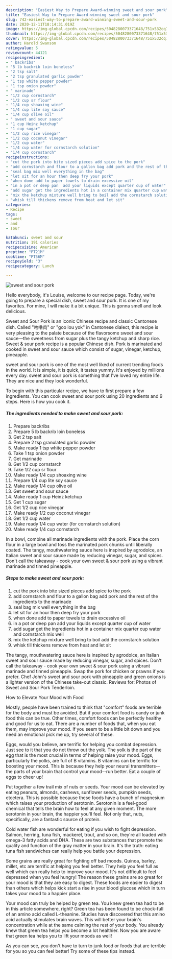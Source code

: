 ```yaml
---
description: "Easiest Way to Prepare Award-winning sweet and sour pork"
title: "Easiest Way to Prepare Award-winning sweet and sour pork"
slug: 742-easiest-way-to-prepare-award-winning-sweet-and-sour-pork
date: 2020-12-11T18:14:31.019Z
image: https://img-global.cpcdn.com/recipes/5048280073371648/751x532cq70/sweet-and-sour-pork-recipe-main-photo.jpg
thumbnail: https://img-global.cpcdn.com/recipes/5048280073371648/751x532cq70/sweet-and-sour-pork-recipe-main-photo.jpg
cover: https://img-global.cpcdn.com/recipes/5048280073371648/751x532cq70/sweet-and-sour-pork-recipe-main-photo.jpg
author: Harold Swanson
ratingvalue: 5
reviewcount: 44121
recipeingredient:
- " backribs"
- "5 lb backrib loin boneless"
- "2 tsp salt"
- "2 tsp granulated garlic powder"
- "1 tsp white pepper powder"
- "1 tsp onion powder"
- " marinade"
- "1/2 cup cornstarch"
- "1/2 cup sr flour"
- "1/4 cup shoaxing wine"
- "1/4 cup lite soy sauce"
- "1/4 cup olive oil"
- " sweet and sour sauce"
- "1 cup Heinz ketchup"
- "1 cup sugar"
- "1/2 cup rice vinegar"
- "1/2 cup coconut vinegar"
- "1/2 cup water"
- "1/4 cup water for cornstarch solution"
- "1/4 cup cornstarch"
recipeinstructions:
- "cut the pork into bite sized pieces add spice to the pork"
- "add cornstarch and flour to a gallon bag add pork and the rest of the ingredients to the marinade"
- "seal bag mix well everything in the bag"
- "let sit for an hour then deep fry your pork"
- "when done add to paper towels to drain excessive oil"
- "in a pot or deep pan  add your liquids except quarter cup of water"
- "add sugar get the ingredients hot in a container mix quarter cup water and cornstarch mix well"
- "mix the ketchup mixture well bring to boil add the cornstarch solution"
- "whisk till thickens remove from heat and let sit"
categories:
- Recipe
tags:
- sweet
- and
- sour

katakunci: sweet and sour 
nutrition: 191 calories
recipecuisine: American
preptime: "PT21M"
cooktime: "PT56M"
recipeyield: "3"
recipecategory: Lunch

---
```



![sweet and sour pork](https://img-global.cpcdn.com/recipes/5048280073371648/751x532cq70/sweet-and-sour-pork-recipe-main-photo.jpg)

Hello everybody, it's Louise, welcome to our recipe page. Today, we're going to prepare a special dish, sweet and sour pork. It is one of my favorites. For mine, I will make it a bit unique. This is gonna smell and look delicious.

Sweet and Sour Pork is an iconic Chinese recipe and classic Cantonese dish. Called &#34;咕嚕肉&#34; or &#34;goo lou yok&#34; in Cantonese dialect, this recipe is very pleasing to the palate because of the flavorsome sweet and sour sauce—the sweetness from sugar plus the tangy ketchup and sharp rice. Sweet &amp; sour pork recipe is a popular Chinese dish. Pork is marinated and cooked in sweet and sour sauce which consist of sugar, vinegar, ketchup, pineapple.

sweet and sour pork is one of the most well liked of current trending foods in the world. It is simple, it is quick, it tastes yummy. It's enjoyed by millions every day. sweet and sour pork is something that I've loved my entire life. They are nice and they look wonderful.


To begin with this particular recipe, we have to first prepare a few ingredients. You can cook sweet and sour pork using 20 ingredients and 9 steps. Here is how you cook it.

<!--inarticleads1-->

##### The ingredients needed to make sweet and sour pork:

1. Prepare  backribs
1. Prepare 5 lb backrib loin boneless
1. Get 2 tsp salt
1. Prepare 2 tsp granulated garlic powder
1. Make ready 1 tsp white pepper powder
1. Take 1 tsp onion powder
1. Get  marinade
1. Get 1/2 cup cornstarch
1. Take 1/2 cup sr flour
1. Make ready 1/4 cup shoaxing wine
1. Prepare 1/4 cup lite soy sauce
1. Make ready 1/4 cup olive oil
1. Get  sweet and sour sauce
1. Make ready 1 cup Heinz ketchup
1. Get 1 cup sugar
1. Get 1/2 cup rice vinegar
1. Make ready 1/2 cup coconut vinegar
1. Get 1/2 cup water
1. Make ready 1/4 cup water (for cornstarch solution)
1. Make ready 1/4 cup cornstarch


In a bowl, combine all marinade ingredients with the pork. Place the corn flour in a large bowl and toss the marinated pork chunks until liberally coated. The tangy, mouthwatering sauce here is inspired by agrodolce, an Italian sweet and sour sauce made by reducing vinegar, sugar, and spices. Don&#39;t call the takeaway - cook your own sweet &amp; sour pork using a vibrant marinade and tinned pineapple. 

<!--inarticleads2-->

##### Steps to make sweet and sour pork:

1. cut the pork into bite sized pieces add spice to the pork
1. add cornstarch and flour to a gallon bag add pork and the rest of the ingredients to the marinade
1. seal bag mix well everything in the bag
1. let sit for an hour then deep fry your pork
1. when done add to paper towels to drain excessive oil
1. in a pot or deep pan  add your liquids except quarter cup of water
1. add sugar get the ingredients hot in a container mix quarter cup water and cornstarch mix well
1. mix the ketchup mixture well bring to boil add the cornstarch solution
1. whisk till thickens remove from heat and let sit


The tangy, mouthwatering sauce here is inspired by agrodolce, an Italian sweet and sour sauce made by reducing vinegar, sugar, and spices. Don&#39;t call the takeaway - cook your own sweet &amp; sour pork using a vibrant marinade and tinned pineapple. Swap the pork for chicken or prawns if you prefer. Chef John&#39;s sweet and sour pork with pineapple and green onions is a lighter version of the Chinese take-out classic. Reviews for: Photos of Sweet and Sour Pork Tenderloin. 

How to Elevate Your Mood with Food


Mostly, people have been trained to think that "comfort" foods are terrible for the body and must be avoided. But if your comfort food is candy or junk food this can be true. Other times, comfort foods can be perfectly healthy and good for us to eat. There are a number of foods that, when you eat them, may improve your mood. If you seem to be a little bit down and you need an emotional pick me up, try several of these.

Eggs, would you believe, are terrific for helping you combat depression. Just see to it that you do not throw out the yolk. The yolk is the part of the egg that is the most crucial in terms of helping raise your mood. Eggs, particularly the yolks, are full of B vitamins. B vitamins can be terrific for boosting your mood. This is because they help your neural transmitters--the parts of your brain that control your mood--run better. Eat a couple of eggs to cheer up!

Put together a few trail mix of nuts or seeds. Your mood can be elevated by eating peanuts, almonds, cashews, sunflower seeds, pumpkin seeds, etcetera. This is possible because these foods have a bunch of magnesium which raises your production of serotonin. Serotonin is a feel-good chemical that tells the brain how to feel at any given moment. The more serotonin in your brain, the happier you'll feel. Not only that, nuts, specifically, are a fantastic source of protein.

Cold water fish are wonderful for eating if you wish to fight depression. Salmon, herring, tuna fish, mackerel, trout, and so on, they're all loaded with omega-3 fatty acids and DHA. These are two substances that promote the quality and function of the gray matter in your brain. It's the truth: eating tuna fish sandwiches can really help you battle your depression. 

Some grains are really great for fighting off bad moods. Quinoa, barley, millet, etc are terrific at helping you feel better. They help you feel full as well which can really help to improve your mood. It's not difficult to feel depressed when you feel hungry! The reason these grains are so great for your mood is that they are easy to digest. These foods are easier to digest than others which helps kick start a rise in your blood glucose which in turn takes your mood to a happier place.

Your mood can truly be helped by green tea. You knew green tea had to be in this article somewhere, right? Green tea has been found to be chock-full of an amino acid called L-theanine. Studies have discovered that this amino acid actually stimulates brain waves. This will better your brain's concentration while at the same calming the rest of your body. You already knew that green tea helps you become a lot healthier. Now you are aware that green tea helps you to lift your moods as well!

As you can see, you don't have to turn to junk food or foods that are terrible for you so you can feel better! Try  some  of  these  tips  instead.

